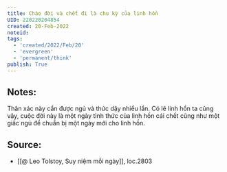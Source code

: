 ```yaml
---
title: Chào đời và chết đi là chu kỳ của linh hồn
UID: 220220204854
created: 20-Feb-2022
noteid:
tags:
  - 'created/2022/Feb/20'
  - 'evergreen'
  - 'permanent/think'
publish: True
---
```

## Notes:
Thân xác này cần được ngủ và thức dậy nhiều lần. Có lẽ linh hồn ta cũng vậy, cuộc đời này là một ngày tỉnh thức của linh hồn cái chết cũng như một giấc ngủ để chuẩn bị một ngày mới cho linh hồn.

## Source:
- [[@ Leo Tolstoy, Suy niệm mỗi ngày]], loc.2803



